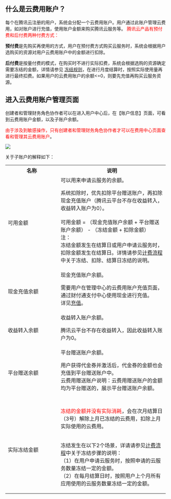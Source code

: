 ## 什么是云费用账户？

每个在腾讯云注册的用户，系统会分配一个云费用账户。用户通过此账户管理云费用，如对账户进行充值，使用账户金额来购买腾讯云服务等。
<font color="red">腾讯云产品有预付费和后付费两种付费方式：</font> 

**预付费**是先购买再使用的方式，用户在预付费方式购买云服务时，系统会根据用户选购买的资源对用户云费用账户中的金额进行扣除。

**后付费**是按量付费的模式，在购买时不进行实际扣费，系统会根据选购的资源确定需要冻结的金额，详情请参见 [冻结规则](/document/product/555/7439)，在进行月度结算时，按照实际使用量再进行最终扣费。如果用户的云费用账户的余额<=0，则要先充值再购买云服务资源。 

## 进入云费用账户管理页面

创建者和管理财务角色协作者可以在进入用户中心后，在【账户信息】页面，可看到云费用账户金额，以及子账户余额。

<font color="red">由于涉及到敏感操作，只有创建者和管理财务角色协作者才可以在费用中心页面查看和管理其云费用账户</font>。

![](//mc.qcloudimg.com/static/img/dd57244d9b70ed8e92970da5c1c2cb27/image.png)

关于子账户的解释如下：

<table class="t">
<tbody><tr>
<th width="150">名称
</th><th> 说明
</th></tr>
<tr>
<td> 可用金额
</td><td> 可以用来申请云服务的余额。<br>
<p>系统扣除时，优先扣除平台赠送账户，再扣除现金充值账户（腾讯云平台不存在收益转入，收益转入账户为0）。<br><br>
可用金额 = （现金充值账户余额 + 平台赠送账户余额） - （冻结金额 + 扣除金额）<br>
注：<br>
冻结金额发生在结算日或用户申请云服务时，扣除金额发生在结算日。详情请参见<a href="/doc/product/555/计费流程 " title="计费流程">计费流程</a>中关于冻结、扣除、结算日冻结的说明。
</p>
</td></tr>
<tr>
<td> 现金充值余额
</td><td> 现金充值账户余额。<br>
<p>需要用户在管理中心的云费用账户充值页面，通过财付通支付中心使用现金进行充值。<br>详见<a href="/doc/product/555/充值" title="充值">充值</a>。
</p>
</td></tr>
<tr>
<td> 收益转入余额
</td><td> 收益转入账户余额。<br>
<p>腾讯云平台不存在收益转入，因此收益转入账户为0。
</p>
</td></tr>
<tr>
<td> 平台赠送余额
</td><td> 平台赠送账户余额。<br>
<p>用户获得代金券并激活后，代金券的金额也会充值到平台赠送账户中。<br>
云费用赠送账户说明：云费用赠送账户的金额均为平台赠送的，展示平台赠送账户余额。<br>
</p>
</td></tr>
<tr>
<td colspan="2"> &nbsp;
</td></tr>
<tr>
<td> 实际冻结金额
</td><td> <font color="red">冻结的金额并没有实际消耗</font>，会在次月结算日（3号）解除上月已冻结的云费用，扣除上月实际使用的云费用。
<p><br>
冻结发生在以下2个场景，详请请参见<a href="/doc/product/555/计费流程" title="计费流程">计费流程</a>中关于冻结步骤的说明：<br>
（1）在用户申请云服务时，按照申请的云服务数量冻结一定的金额。<br>
（2）在每月结算日时，按照用户上个月所有应用使用的云服务数量冻结一定的金额。<br>
</p>
</td></tr></tbody></table>
